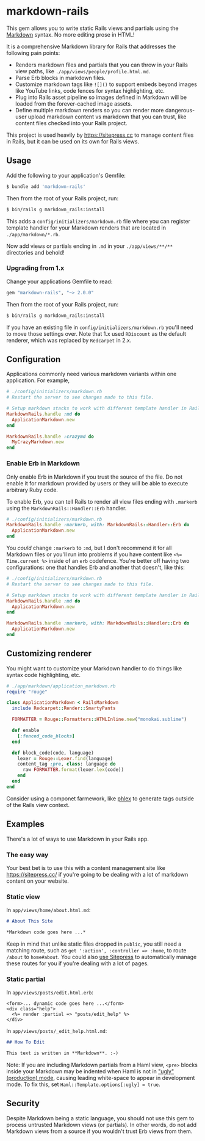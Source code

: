 # markdown-rails

This gem allows you to write static Rails views and partials using the [Markdown](http://daringfireball.net/projects/markdown/syntax) syntax. No more editing prose in HTML!

It is a comprehensive Markdown library for Rails that addresses the following pain points:

* Renders markdown files and partials that you can throw in your Rails view paths, like `./app/views/people/profile.html.md`.
* Parse Erb blocks in markdown files.
* Customize markdown tags like `![]()` to support embeds beyond images like YouTube links, code fences for syntax highlighting, etc.
* Plug into Rails asset pipeline so images defined in Markdown will be loaded from the forever-cached image assets.
* Define multiple markdown renders so you can render more dangerous-user upload markdown content vs markdown that you can trust, like content files checked into your Rails project.

This project is used heavily by https://sitepress.cc to manage content files in Rails, but it can be used on its own for Rails views.

## Usage

Add the following to your application's Gemfile:

```sh
$ bundle add 'markdown-rails'
```

Then from the root of your Rails project, run:

```sh
$ bin/rails g markdown_rails:install
```

This adds a `config/initializers/markdown.rb` file where you can register template handler for your Markdown renders that are located in `./app/markdown/*.rb`.

Now add views or partials ending in `.md` in your `./app/views/**/**` directories and behold!

### Upgrading from 1.x

Change your applications Gemfile to read:

```ruby
gem "markdown-rails", "~> 2.0.0"
```

Then from the root of your Rails project, run:

```sh
$ bin/rails g markdown_rails:install
```

If you have an existing file in `config/initializers/markdown.rb` you'll need to move those settings over. Note that 1.x used `RDiscount` as the default renderer, which was replaced by `Redcarpet` in 2.x.

## Configuration

Applications commonly need various markdown variants within one application. For example,

```ruby
# ./config/initializers/markdown.rb
# Restart the server to see changes made to this file.

# Setup markdown stacks to work with different template handler in Rails.
MarkdownRails.handle :md do
  ApplicationMarkdown.new
end

MarkdownRails.handle :crazymd do
  MyCrazyMarkdown.new
end
```

### Enable Erb in Markdown

Only enable Erb in Markdown if you trust the source of the file. Do not enable it for markdown provided by users or they will be able to execute arbitrary Ruby code.

To enable Erb, you can tell Rails to render all view files ending with `.markerb` using the `MarkdownRails::Handler::Erb` handler.

```ruby
# ./config/initializers/markdown.rb
MarkdownRails.handle :markerb, with: MarkdownRails::Handler::Erb do
  ApplicationMarkdown.new
end
```

You *could* change `:markerb` to `:md`, but I don't recommend it for all Markdown files or you'll run into problems if you have content like `<%= Time.current %>` inside of an `erb` codefence. You're better off having two configurations: one that handles Erb and another that doesn't, like this:

```ruby
# ./config/initializers/markdown.rb
# Restart the server to see changes made to this file.

# Setup markdown stacks to work with different template handler in Rails.
MarkdownRails.handle :md do
  ApplicationMarkdown.new
end

MarkdownRails.handle :markerb, with: MarkdownRails::Handler::Erb do
  ApplicationMarkdown.new
end
```

## Customizing renderer

You might want to customize your Markdown handler to do things like syntax code highlighting, etc.

```ruby
# ./app/markdown/application_markdown.rb
require "rouge"

class ApplicationMarkdown < RailsMarkdown
  include Redcarpet::Render::SmartyPants

  FORMATTER = Rouge::Formatters::HTMLInline.new("monokai.sublime")

  def enable
    [:fenced_code_blocks]
  end

  def block_code(code, language)
    lexer = Rouge::Lexer.find(language)
    content_tag :pre, class: language do
      raw FORMATTER.format(lexer.lex(code))
    end
  end
end
```

Consider using a componet farmework, like [phlex](https://www.phlex.fun) to generate tags outside of the Rails view context.

## Examples

There's a lot of ways to use Markdown in your Rails app.

### The easy way

Your best bet is to use this with a content management site like https://sitepress.cc/ if you're going to be dealing with a lot of markdown content on your website.

### Static view

In `app/views/home/about.html.md`:

```markdown
# About This Site

*Markdown code goes here ...*
```

Keep in mind that unlike static files dropped in `public`, you still need a matching route, such as `get ':action', :controller => :home`, to route `/about` to `home#about`. You could also [use Sitepress](https://sitepress.cc) to automatically manage these routes for you if you're dealing with a lot of pages.

### Static partial

In `app/views/posts/edit.html.erb`:

```erb
<form>... dynamic code goes here ...</form>
<div class="help">
  <%= render :partial => "posts/edit_help" %>
</div>
```

In `app/views/posts/_edit_help.html.md`:

```markdown
## How To Edit

This text is written in **Markdown**. :-)
```

Note: If you are including Markdown partials from a Haml view, `<pre>` blocks inside your Markdown may be indented when Haml is not in ["ugly" (production) mode](http://haml-lang.com/docs/yardoc/file.HAML_REFERENCE.html#ugly-option), causing leading white-space to appear in development mode. To fix this, set `Haml::Template.options[:ugly] = true`.

## Security

Despite Markdown being a static language, you should not use this gem to process untrusted Markdown views (or partials). In other words, do not add Markdown views from a source if you wouldn't trust Erb views from them.
